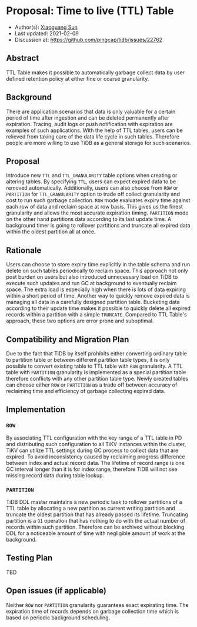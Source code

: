 # Proposal: Time to live (TTL) Table

- Author(s):     [Xiaoguang Sun](https://github.com/sunxiaoguang)
- Last updated:  2021-02-09
- Discussion at: https://github.com/pingcap/tidb/issues/22762

## Abstract
TTL Table makes it possible to automatically garbage collect data by user defined retention policy at either fine or coarse granularity.

## Background
There are application scenarios that data is only valuable for a certain period of time after ingestion and can be deleted permanently after expiration. Tracing, audit logs or push notification with expiration are examples of such applications. With the help of TTL tables, users can be relieved from taking care of the data life cycle in such tables. Therefore people are more willing to use TiDB as a general storage for such scenarios.

## Proposal
Introduce new `TTL` and `TTL_GRANULARITY` table options when creating or altering tables. By specifying `TTL`, users can expect expired data to be removed automatically. Additionally, users can also choose from `ROW` or `PARTITION` for `TTL_GRANULARITY` option to trade off collect granularity and cost to run such garbage collection. `ROW` mode evaluates expiry time against each row of data and reclaim space at row basis. This gives us the finest granularity and allows the most accurate expiration timing. `PARTITION` mode on the other hand partitions data according to its last update time. A background timer is going to rollover partitions and truncate all expired data within the oldest partition all at once.

## Rationale
Users can choose to store expiry time explicitly in the table schema and run delete on such tables periodically to reclaim space. This approach not only post burden on users but also introduced unnecessary load on TiDB to execute such updates and run GC at background to eventually reclaim space. The extra load is especially high when there is lots of data expiring within a short period of time.
Another way to quickly remove expired data is managing all data in a carefully designed partition table. Bucketing data according to their update time makes it possible to quickly delete all expired records within a partition with a simple `TRUNCATE`. Compared to TTL Table's approach, these two options are error prone and suboptimal.

## Compatibility and Migration Plan
Due to the fact that TiDB by itself prohibits either converting ordinary table to partition table or between different partition table types, it is only possible to convert existing table to TTL table with `ROW` granularity. A TTL table with `PARTITION` granularity is implemented as a special partition table therefore conflicts with any other partition table type. Newly created tables can choose either `ROW` or `PARTITION` as a trade off between accuracy of reclaiming time and efficiency of garbage collecting expired data.

## Implementation

### `ROW`
By associating TTL configuration with the key range of a TTL table in PD and distributing such configuration to all TiKV instances within the cluster, TiKV can utilize TTL settings during GC process to collect data that are expired. To avoid inconsistency caused by reclaiming progress difference between index and actual record data. The lifetime of record range is one GC interval longer than it is for index range, therefore TiDB will not see missing record data during table lookup.

### `PARTITION`
TiDB DDL master maintains a new periodic task to rollover partitions of a TTL table by allocating a new partition as current writing partition and truncate the oldest partition that has already passed its lifetime. Truncating partition is a `O1` operation that has nothing to do with the actual number of records within such partition. Therefore can be archived without blocking DDL for a noticeable amount of time with negligible amount of work at the background.

## Testing Plan
TBD

<!--
A brief description on how the implementation will be tested. Both integration test and unit test should consider the following things:
- How to ensure that the implementation works as expected?
- How will we know nothing broke?
-->

## Open issues (if applicable)
Neither `ROW` nor `PARTITION` granularity guarantees exact expirating time. The expiration time of records depends on garbage collection time which is based on periodic background scheduling.

<!--
A discussion of issues relating to this proposal for which the author does not know the solution. This section may be omitted if there are none.
-->
